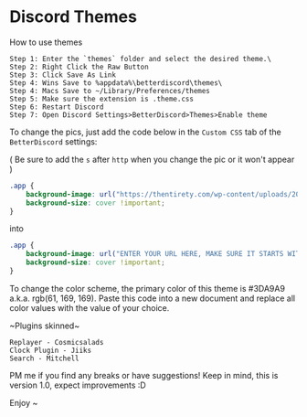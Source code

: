 # Discord Themes

How to use themes
```
Step 1: Enter the `themes` folder and select the desired theme.\
Step 2: Right Click the Raw Button
Step 3: Click Save As Link
Step 4: Wins Save to %appdata%\betterdiscord\themes\ 
Step 4: Macs Save to ~/Library/Preferences/themes 
Step 5: Make sure the extension is .theme.css
Step 6: Restart Discord
Step 7: Open Discord Settings>BetterDiscord>Themes>Enable theme
```

To change the pics, just add the code below in the `Custom CSS` tab of the `BetterDiscord` settings:

( Be sure to add the `s` after `http` when you change the pic or it won't appear )
```css
.app {
    background-image: url("https://thentirety.com/wp-content/uploads/2015/09/esdeath-frozen-swords-anime-girl-akame-ga-kill-1920x1080.jpg") !important;
    background-size: cover !important;
}
```
into
```css
.app {
    background-image: url("ENTER YOUR URL HERE, MAKE SURE IT STARTS WITH HTTPS://") !important;
    background-size: cover !important;
}

```

To change the color scheme, the primary color of this theme is #3DA9A9 a.k.a. rgb(61, 169, 169).
Paste this code into a new document and replace all color values with the value of your choice.


~Plugins skinned~
```
Replayer - Cosmicsalads
Clock Plugin - Jiiks
Search - Mitchell
```

PM me if you find any breaks or have suggestions!
Keep in mind, this is version 1.0, expect improvements :D

Enjoy ~
